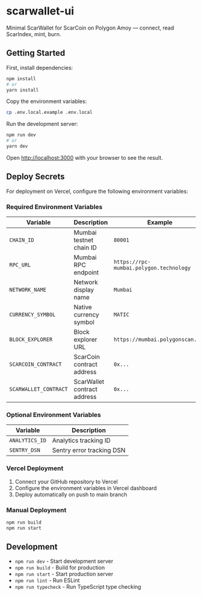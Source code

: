 # scarwallet-ui
Minimal ScarWallet for ScarCoin on Polygon Amoy — connect, read ScarIndex, mint, burn.

## Getting Started

First, install dependencies:

```bash
npm install
# or
yarn install
```

Copy the environment variables:

```bash
cp .env.local.example .env.local
```

Run the development server:

```bash
npm run dev
# or
yarn dev
```

Open [http://localhost:3000](http://localhost:3000) with your browser to see the result.

## Deploy Secrets

For deployment on Vercel, configure the following environment variables:

### Required Environment Variables

| Variable | Description | Example |
|----------|-------------|---------|
| `CHAIN_ID` | Mumbai testnet chain ID | `80001` |
| `RPC_URL` | Mumbai RPC endpoint | `https://rpc-mumbai.polygon.technology` |
| `NETWORK_NAME` | Network display name | `Mumbai` |
| `CURRENCY_SYMBOL` | Native currency symbol | `MATIC` |
| `BLOCK_EXPLORER` | Block explorer URL | `https://mumbai.polygonscan.com` |
| `SCARCOIN_CONTRACT` | ScarCoin contract address | `0x...` |
| `SCARWALLET_CONTRACT` | ScarWallet contract address | `0x...` |

### Optional Environment Variables

| Variable | Description |
|----------|-------------|
| `ANALYTICS_ID` | Analytics tracking ID |
| `SENTRY_DSN` | Sentry error tracking DSN |

### Vercel Deployment

1. Connect your GitHub repository to Vercel
2. Configure the environment variables in Vercel dashboard
3. Deploy automatically on push to main branch

### Manual Deployment

```bash
npm run build
npm run start
```

## Development

- `npm run dev` - Start development server
- `npm run build` - Build for production
- `npm run start` - Start production server
- `npm run lint` - Run ESLint
- `npm run typecheck` - Run TypeScript type checking